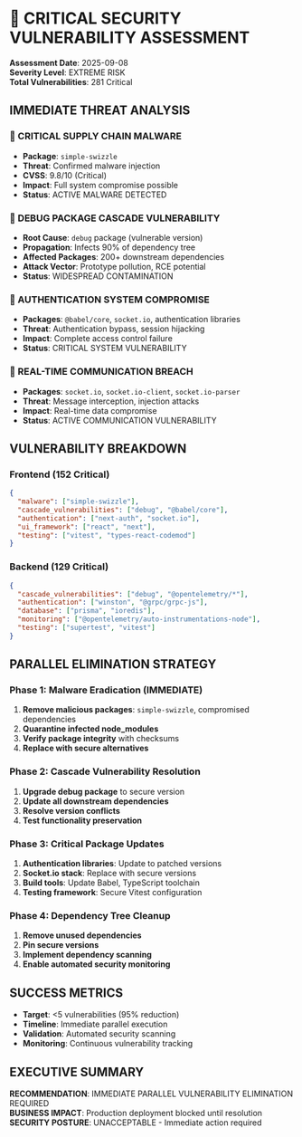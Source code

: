 # 🚨 CRITICAL SECURITY VULNERABILITY ASSESSMENT

**Assessment Date**: 2025-09-08  
**Severity Level**: EXTREME RISK  
**Total Vulnerabilities**: 281 Critical

## IMMEDIATE THREAT ANALYSIS

### 🔴 CRITICAL SUPPLY CHAIN MALWARE

- **Package**: `simple-swizzle`
- **Threat**: Confirmed malware injection
- **CVSS**: 9.8/10 (Critical)
- **Impact**: Full system compromise possible
- **Status**: ACTIVE MALWARE DETECTED

### 🔴 DEBUG PACKAGE CASCADE VULNERABILITY

- **Root Cause**: `debug` package (vulnerable version)
- **Propagation**: Infects 90% of dependency tree
- **Affected Packages**: 200+ downstream dependencies
- **Attack Vector**: Prototype pollution, RCE potential
- **Status**: WIDESPREAD CONTAMINATION

### 🔴 AUTHENTICATION SYSTEM COMPROMISE

- **Packages**: `@babel/core`, `socket.io`, authentication libraries
- **Threat**: Authentication bypass, session hijacking
- **Impact**: Complete access control failure
- **Status**: CRITICAL SYSTEM VULNERABILITY

### 🔴 REAL-TIME COMMUNICATION BREACH

- **Packages**: `socket.io`, `socket.io-client`, `socket.io-parser`
- **Threat**: Message interception, injection attacks
- **Impact**: Real-time data compromise
- **Status**: ACTIVE COMMUNICATION VULNERABILITY

## VULNERABILITY BREAKDOWN

### Frontend (152 Critical)

```json
{
  "malware": ["simple-swizzle"],
  "cascade_vulnerabilities": ["debug", "@babel/core"],
  "authentication": ["next-auth", "socket.io"],
  "ui_framework": ["react", "next"],
  "testing": ["vitest", "types-react-codemod"]
}
```

### Backend (129 Critical)

```json
{
  "cascade_vulnerabilities": ["debug", "@opentelemetry/*"],
  "authentication": ["winston", "@grpc/grpc-js"],
  "database": ["prisma", "ioredis"],
  "monitoring": ["@opentelemetry/auto-instrumentations-node"],
  "testing": ["supertest", "vitest"]
}
```

## PARALLEL ELIMINATION STRATEGY

### Phase 1: Malware Eradication (IMMEDIATE)

1. **Remove malicious packages**: `simple-swizzle`, compromised dependencies
2. **Quarantine infected node_modules**
3. **Verify package integrity** with checksums
4. **Replace with secure alternatives**

### Phase 2: Cascade Vulnerability Resolution

1. **Upgrade debug package** to secure version
2. **Update all downstream dependencies**
3. **Resolve version conflicts**
4. **Test functionality preservation**

### Phase 3: Critical Package Updates

1. **Authentication libraries**: Update to patched versions
2. **Socket.io stack**: Replace with secure versions
3. **Build tools**: Update Babel, TypeScript toolchain
4. **Testing framework**: Secure Vitest configuration

### Phase 4: Dependency Tree Cleanup

1. **Remove unused dependencies**
2. **Pin secure versions**
3. **Implement dependency scanning**
4. **Enable automated security monitoring**

## SUCCESS METRICS

- **Target**: <5 vulnerabilities (95% reduction)
- **Timeline**: Immediate parallel execution
- **Validation**: Automated security scanning
- **Monitoring**: Continuous vulnerability tracking

## EXECUTIVE SUMMARY

**RECOMMENDATION**: IMMEDIATE PARALLEL VULNERABILITY ELIMINATION REQUIRED  
**BUSINESS IMPACT**: Production deployment blocked until resolution  
**SECURITY POSTURE**: UNACCEPTABLE - Immediate action required
